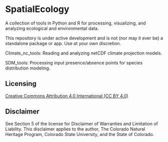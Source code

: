 SpatialEcology
==============

A collection of tools in Python and R for processing, visualizing, and analyzing ecological and environmental data.

This repository is under active development and is not (nor may it ever be) a standalone package or app. Use at your own discretion.

Climate_nc_tools: Reading and analyzing netCDF climate projection models.

SDM_tools: Processing input presence/absence points for species distribution modeling.

## Licensing
[Creative Commons Attribution 4.0 International (CC BY 4.0)](http://creativecommons.org/licenses/by/4.0/)

## Disclaimer
See Section 5 of the license for Disclaimer of Warranties and Limitation of
Liability. This disclaimer applies to the author, The Colorado Natural Heritage
Program, Colorado State University, and the State of Colorado.